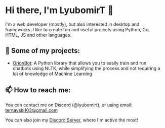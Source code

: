 

# Hi there, I'm LyubomirT 👋

I'm a web developer (mostly), but also interested in desktop and frameworks. I like to create fun and useful projects using Python, Go, HTML, JS and other languages.

## 🚀 Some of my projects:

- [OrionBot](https://github.com/LyubomirT/OrionBot): A Python library that allows you to easily train and run chatbots using NLTK, while simplifying the process and not requiring a lot of knowledge of Machine Learning

## 📫 How to reach me:

You can contact me on Discord (@lyubomirt), or using email: ternavski103@gmail.com

You can also join my [Discord Server](https://discord.gg/4pfXVGfjXT), where I'm active the most!
